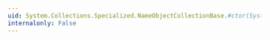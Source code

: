 ```yaml
---
uid: System.Collections.Specialized.NameObjectCollectionBase.#ctor(System.Collections.IHashCodeProvider,System.Collections.IComparer)
internalonly: False
---
```

